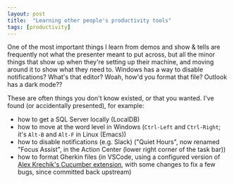 ```yaml
---
layout: post
title:  "Learning other people's productivity tools"
tags: [productivity]
---
```


One of the most important things I learn from demos and show & tells are frequently not what the presenter meant to put across, but all the minor things that show up when they're setting up their machine, and moving around it to show what they need to. Windows has a way to disable notifications? What's that editor? Woah, how'd you format that file? Outlook has a dark mode??

These are often things you don't know existed, or that you wanted. I've found (or accidentally presented), for example:
* how to get a SQL Server locally (LocalDB)
* how to move at the word level in Windows (`Ctrl-Left` and `Ctrl-Right`; it's `Alt-B` and `Alt-F` in Linux (Emacs))
* how to disable notifications (e.g. Slack) ("Quiet Hours", now renamed "Focus Assist", in the Action Center (lower right corner of the task bar))
* how to format Gherkin files (in VSCode, using a configured version of [Alex Krechik's Cucumber extension](https://github.com/alexkrechik/VSCucumberAutoComplete), with some changes to fix a few bugs, since committed back upstream)
